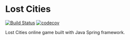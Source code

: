 # Lost Cities

[![Build Status](https://travis-ci.org/nathan815/LostCities.svg?branch=master)](https://travis-ci.org/nathan815/LostCities)
[![codecov](https://codecov.io/gh/nathan815/LostCities/branch/master/graph/badge.svg)](https://codecov.io/gh/nathan815/LostCities)

Lost Cities online game built with Java Spring framework.
